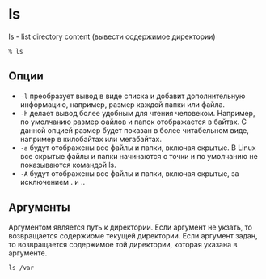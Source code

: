 # ls
ls - list directory content (вывести содержимое директории)
```
% ls
```

## Опции
* `-l` преобразует вывод в виде списка и добавит дополнительную информацию, например, размер каждой папки или файла.
* `-h` делает вывод более удобным для чтения человеком. Например, по умолчанию размер файлов и папок отображается в байтах. С данной опцией размер будет показан в более читабельном виде, например в килобайтах или мегабайтах.
* `-a` будут отображены все файлы и папки, включая скрытые. В Linux все скрытые файлы и папки начинаются с точки и по умолчанию не показываются командой ls.
* `-A` будут отображены все файлы и папки, включая скрытые, за исключением . и ..

## Аргументы
Аргументом является путь к директории. Если аргумент не укзать, то возвращается содержиоме текущей директории. Если аргумент задан, то возвращается содержимое той директории, которая указана в аргументе.
```
ls /var
```
